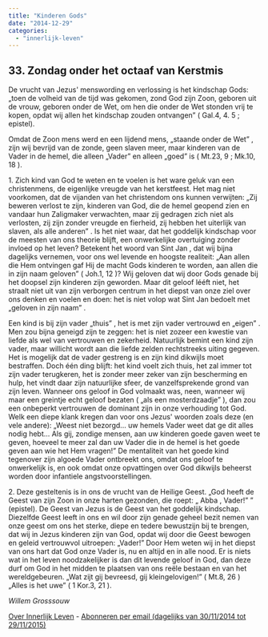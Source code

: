 ```yaml
---
title: "Kinderen Gods"
date: "2014-12-29"
categories: 
  - "innerlijk-leven"
---
```


## 33\. Zondag onder het octaaf van Kerstmis

De vrucht van Jezus' menswording en verlossing is het kindschap Gods: „toen de volheid van de tijd was gekomen, zond God zijn Zoon, geboren uit de vrouw, geboren onder de Wet, om hen die onder de Wet stonden vrij te kopen, opdat wij allen het kindschap zouden ontvangen” ( Gal.4, 4. 5 ; epistel).

Omdat de Zoon mens werd en een lijdend mens, „staande onder de Wet” , zijn wij bevrijd van de zonde, geen slaven meer, maar kinderen van de Vader in de hemel, die alleen „Vader” en alleen „goed” is ( Mt.23, 9 ; Mk.10, 18 ).

1\. Zich kind van God te weten en te voelen is het ware geluk van een christenmens, de eigenlijke vreugde van het kerstfeest. Het mag niet voorkomen, dat de vijanden van het christendom ons kunnen verwijten: „Zij beweren verlost te zijn, kinderen van God, die de hemel geopend zien en vandaar hun Zaligmaker verwachten, maar zij gedragen zich niet als verlosten, zij zijn zonder vreugde en fierheid, zij hebben het uiterlijk van slaven, als alle anderen” . Is het niet waar, dat het goddelijk kindschap voor de meesten van ons theorie blijft, een onwerkelijke overtuiging zonder invloed op het leven? Betekent het woord van Sint Jan , dat wij bijna dagelijks vernemen, voor ons wel levende en hoogste realiteit: „Aan allen die Hem ontvingen gaf Hij de macht Gods kinderen te worden, aan allen die in zijn naam geloven” ( Joh.1, 12 )? Wij geloven dat wij door Gods genade bij het doopsel zijn kinderen zijn geworden. Maar dit geloof lééft niet, het straalt niet uit van zijn verborgen centrum in het diepst van onze ziel over ons denken en voelen en doen: het is niet volop wat Sint Jan bedoelt met „geloven in zijn naam” .

Een kind is bij zijn vader „thuis” , het is met zijn vader vertrouwd en „eigen” . Men zou bijna geneigd zijn te zeggen: het is niet zozeer een kwestie van liefde als wel van vertrouwen en zekerheid. Natuurlijk bemint een kind zijn vader, maar willicht wordt aan die liefde zelden rechtstreeks uiting gegeven. Het is mogelijk dat de vader gestreng is en zijn kind dikwijls moet bestraffen. Doch één ding blijft: het kind voelt zich thuis, het zal immer tot zijn vader terugkeren, het is zonder meer zeker van zijn bescherming en hulp, het vindt daar zijn natuurlijke sfeer, de vanzelfsprekende grond van zijn leven. Wanneer ons geloof in God volmaakt was, neen, wanneer wij maar een greintje echt geloof bezaten ( „als een mosterdzaadje” ), dan zou een onbeperkt vertrouwen de dominant zijn in onze verhouding tot God. Welk een diepe klank kregen dan voor ons Jezus' woorden zoals deze (en vele andere): „Weest niet bezorgd… uw hemels Vader weet dat ge dit alles nodig hebt… Als gij, zondige mensen, aan uw kinderen goede gaven weet te geven, hoeveel te meer zal dan uw Vader die in de hemel is het goede geven aan wie het Hem vragen!” De mentaliteit van het goede kind tegenover zijn algoede Vader ontbreekt ons, omdat ons geloof te onwerkelijk is, en ook omdat onze opvattingen over God dikwijls beheerst worden door infantiele angstvoorstellingen.

2\. Deze gesteltenis is in ons de vrucht van de Heilige Geest. „God heeft de Geest van zijn Zoon in onze harten gezonden, die roept: „ Abba , Vader!” ” (epistel). De Geest van Jezus is de Geest van het goddelijk kindschap. Diezelfde Geest leeft in ons en wil door zijn genade geheel bezit nemen van onze geest om ons het sterke, diepe en tedere bewustzijn bij te brengen, dat wij in Jezus kinderen zijn van God, opdat wij door die Geest bewogen en geleid vertrouwvol uitroepen: „Vader!” Door Hem weten wij in het diepst van ons hart dat God onze Vader is, nu en altijd en in alle nood. Er is niets wat in het leven noodzakelijker is dan dit levende geloof in God, dan deze durf om God in het midden te plaatsen van ons reële bestaan en van het wereldgebeuren. „Wat zijt gij bevreesd, gij kleingelovigen!” ( Mt.8, 26 ) „Alles is het uwe” ( 1 Kor.3, 21 ).

_Willem Grosssouw_

[Over Innerlijk Leven](http://www.gelovenleren.net/2014/11/27/een-jaar-lang-innerlijk-leven-op-geloven-leren/) - [Abonneren per email (dagelijks van 30/11/2014 tot 29/11/2015)](http://eepurl.com/9P3DT)
